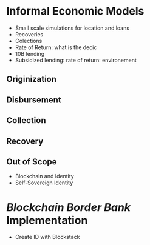 # Informal Economic Models 


- Small scale simulations for location and loans 
- Recoveries 
- Colections 
- Rate of Return: what is the decic
- 10B lending 
- Subsidized lending: rate of return: environement 

## Originization 

## Disbursement 

## Collection 

## Recovery

## Out of Scope

- Blockchain and Identity
- Self-Sovereign Identity

# _Blockchain Border Bank_ Implementation 

- Create ID with Blockstack
